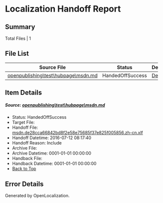 # <a name='report-top'></a> Localization Handoff Report

## Summary
 Total Files | 1

## File List
 Source File | Status | Details 
 ----------- | ------ | ------- 
 [openpublishing\test\hubpage\msdn.md](https://github.com/Microsoft/openpublishing-test/blob/2fbb2455677f0eacc5208e5265c70cbf55b64f43/openpublishing/test/hubpage/msdn.md) | HandedOffSuccess | [Details](#ca1171f1cc94bdbfa7102f58034ab14d2005b96957)

## Item Details
##### <a name='ca1171f1cc94bdbfa7102f58034ab14d2005b96957'></a> Source: [openpublishing\test\hubpage\msdn.md](https://github.com/Microsoft/openpublishing-test/blob/2fbb2455677f0eacc5208e5265c70cbf55b64f43/openpublishing/test/hubpage/msdn.md)
* Status: HandedOffSuccess
* Target File: 
* Handoff File: [msdn.de28cca66842bd8f2e58e75685f37e825f005856.zh-cn.xlf](https://github.com/openpublish/openpublishing-handoff-test/blob/ad87c61a07ec1915df73f1d0e89065bd9f628739/ol-handoff/openpublish/openpublishing-test.zh-cn/master/msdn.de28cca66842bd8f2e58e75685f37e825f005856.zh-cn.xlf)
* Handoff Datetime: 2016-07-12 08:17:40
* Handoff Reason: Include
* Archive File: 
* Archive Datetime: 0001-01-01 00:00:00
* Handback File: 
* Handback Datetime: 0001-01-01 00:00:00
* [Back to Top](#report-top)


## Error Details

Generated by OpenLocalization.
